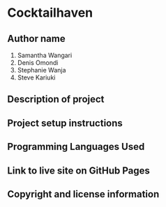 # Cocktailhaven

## Author name 
1. Samantha Wangari
2. Denis Omondi
3. Stephanie Wanja
4. Steve Kariuki

## Description of project

## Project setup instructions

## Programming Languages Used

## Link to live site on GitHub Pages

## Copyright and license information
